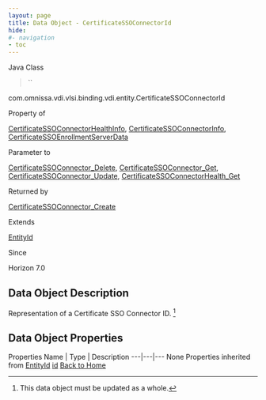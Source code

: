 ```yaml
---
layout: page
title: Data Object - CertificateSSOConnectorId
hide:
#- navigation
- toc
---
```








Java Class
> ``

com.omnissa.vdi.vlsi.binding.vdi.entity.CertificateSSOConnectorId

Property of
>

[CertificateSSOConnectorHealthInfo](vdi.health.CertificateSSOConnectorHealth.CertificateSSOConnectorHealthInfo.md#field_detail), [CertificateSSOConnectorInfo](vdi.infrastructure.CertificateSSOConnector.CertificateSSOConnectorInfo.md#field_detail), [CertificateSSOEnrollmentServerData](vdi.infrastructure.CertificateSSOEnrollmentServer.CertificateSSOEnrollmentServerData.md#field_detail)

Parameter to
>

[CertificateSSOConnector_Delete](vdi.infrastructure.CertificateSSOConnector.md#delete), [CertificateSSOConnector_Get](vdi.infrastructure.CertificateSSOConnector.md#get), [CertificateSSOConnector_Update](vdi.infrastructure.CertificateSSOConnector.md#update), [CertificateSSOConnectorHealth_Get](vdi.health.CertificateSSOConnectorHealth.md#get)

Returned by
>

[CertificateSSOConnector_Create](vdi.infrastructure.CertificateSSOConnector.md#create)

Extends
>

[EntityId](vdi.EntityId.md)

Since
>

Horizon 7.0

## Data Object Description

Representation of a Certificate SSO Connector ID.
 [^167]



## Data Object Properties
Properties
Name |  Type |  Description
---|---|---
None
Properties inherited from [EntityId](vdi.EntityId.md)
[id](vdi.EntityId.md#id)
[Back to Home](index.md)


 


[^167]: This data object must be updated as a whole.
